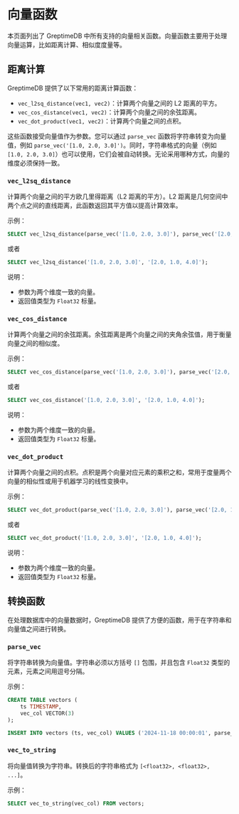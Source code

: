 # 向量函数

本页面列出了 GreptimeDB 中所有支持的向量相关函数。向量函数主要用于处理向量运算，比如距离计算、相似度度量等。

## 距离计算

GreptimeDB 提供了以下常用的距离计算函数：

* `vec_l2sq_distance(vec1, vec2)`：计算两个向量之间的 L2 距离的平方。
* `vec_cos_distance(vec1, vec2)`：计算两个向量之间的余弦距离。
* `vec_dot_product(vec1, vec2)`：计算两个向量之间的点积。

这些函数接受向量值作为参数。您可以通过 `parse_vec` 函数将字符串转变为向量值，例如 `parse_vec('[1.0, 2.0, 3.0]')`。同时，字符串格式的向量（例如 `[1.0, 2.0, 3.0]`）也可以使用，它们会被自动转换。无论采用哪种方式，向量的维度必须保持一致。

### `vec_l2sq_distance`

计算两个向量之间的平方欧几里得距离（L2 距离的平方）。L2 距离是几何空间中两个点之间的直线距离，此函数返回其平方值以提高计算效率。

示例：

```sql
SELECT vec_l2sq_distance(parse_vec('[1.0, 2.0, 3.0]'), parse_vec('[2.0, 1.0, 4.0]'));
```

或者

```sql
SELECT vec_l2sq_distance('[1.0, 2.0, 3.0]', '[2.0, 1.0, 4.0]');
```

说明：
* 参数为两个维度一致的向量。
* 返回值类型为 `Float32` 标量。

### `vec_cos_distance`

计算两个向量之间的余弦距离。余弦距离是两个向量之间的夹角余弦值，用于衡量向量之间的相似度。

示例：

```sql
SELECT vec_cos_distance(parse_vec('[1.0, 2.0, 3.0]'), parse_vec('[2.0, 1.0, 4.0]'));
```

或者

```sql
SELECT vec_cos_distance('[1.0, 2.0, 3.0]', '[2.0, 1.0, 4.0]');
```

说明：
* 参数为两个维度一致的向量。
* 返回值类型为 `Float32` 标量。

### `vec_dot_product`

计算两个向量之间的点积。点积是两个向量对应元素的乘积之和，常用于度量两个向量的相似性或用于机器学习的线性变换中。

示例：

```sql
SELECT vec_dot_product(parse_vec('[1.0, 2.0, 3.0]'), parse_vec('[2.0, 1.0, 4.0]'));
```

或者

```sql
SELECT vec_dot_product('[1.0, 2.0, 3.0]', '[2.0, 1.0, 4.0]');
```

说明：
* 参数为两个维度一致的向量。
* 返回值类型为 `Float32` 标量。

## 转换函数

在处理数据库中的向量数据时，GreptimeDB 提供了方便的函数，用于在字符串和向量值之间进行转换。

### `parse_vec`

将字符串转换为向量值。字符串必须以方括号 `[]` 包围，并且包含 `Float32` 类型的元素，元素之间用逗号分隔。

示例：

```sql
CREATE TABLE vectors (
    ts TIMESTAMP,
    vec_col VECTOR(3)
);

INSERT INTO vectors (ts, vec_col) VALUES ('2024-11-18 00:00:01', parse_vec('[1.0, 2.0, 3.0]'));
```

### `vec_to_string`

将向量值转换为字符串。转换后的字符串格式为 `[<float32>, <float32>, ...]`。

示例：

```sql
SELECT vec_to_string(vec_col) FROM vectors;
```
